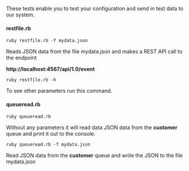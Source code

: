 
These tests enable you to test your configuration and send in test data to our system.

#### restfile.rb

```
ruby restfile.rb -f mydata.json
```

Reads JSON data from the file mydata.json and makes a REST API call to the
endpoint

**http://localhost:4567/api/1.0/event**

```
ruby restfile.rb -h
```

To see other parameters run this command.

#### queueread.rb

```
ruby queueread.rb
```

Without any parameters it will read data JSON data from the **customer** queue and
print it out to the console.

```
ruby queueread.rb -f mydata.json
```

Read JSON data from the **customer** queue and write the JSON to the file
mydata.json
